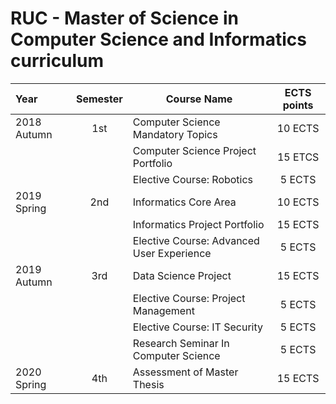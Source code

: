 # RUC - Master of Science in Computer Science and Informatics curriculum

| Year        | Semester | Course Name                               | ECTS points |
| :---------- | :------: | ----------------------------------------- | :---------: |
| 2018 Autumn | 1st      | Computer Science Mandatory Topics         | 10 ECTS     |
|             |          | Computer Science Project Portfolio        | 15 ETCS     |
|             |          | Elective Course: Robotics                 | 5 ECTS      |
| 2019 Spring | 2nd      | Informatics Core Area                     | 10 ECTS     |
|             |          | Informatics Project Portfolio             | 15 ECTS     |
|             |          | Elective Course: Advanced User Experience | 5 ECTS      |
| 2019 Autumn | 3rd      | Data Science Project                      | 15 ECTS     |
|             |          | Elective Course: Project Management       | 5 ECTS      |   
|             |          | Elective Course: IT Security              | 5 ECTS      |
|             |          | Research Seminar In Computer Science      | 5 ECTS      |
| 2020 Spring | 4th      | Assessment of Master Thesis               | 15 ECTS     |


